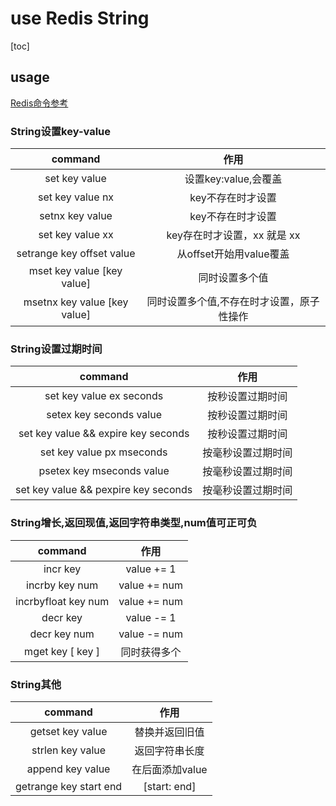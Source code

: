 # use Redis String

[toc]

## usage

[Redis命令参考](http://redisdoc.com/index.html)

### String设置key-value

| command | 作用 |
| :-: | :-: |
| set key value | 设置key:value,会覆盖 |
| set key value nx | key不存在时才设置 |
| setnx key value | key不存在时才设置 |
| set key value xx | key存在时才设置，xx 就是 xx |
| setrange key offset value | 从offset开始用value覆盖 |
| mset key value [key value] | 同时设置多个值 |
| msetnx key value [key value] | 同时设置多个值,不存在时才设置，原子性操作 |

### String设置过期时间

| command | 作用 |
| :-: | :-: |
| set key value ex seconds | 按秒设置过期时间 |
| setex key seconds value | 按秒设置过期时间 |
| set key value && expire key seconds | 按秒设置过期时间 |
| set key value px mseconds | 按毫秒设置过期时间 |
| psetex key mseconds value | 按毫秒设置过期时间 |
| set key value && pexpire key seconds | 按毫秒设置过期时间 |

### String增长,返回现值,返回字符串类型,num值可正可负

| command | 作用 |
| :-: | :-: |
| incr key | value += 1 |
| incrby key num | value += num |
| incrbyfloat key num | value += num |
| decr key | value -= 1 |
| decr key num | value -= num |
| mget key [ key ] | 同时获得多个 |

### String其他

| command | 作用 |
| :-: | :-: |
| getset key value | 替换并返回旧值 |
| strlen key value | 返回字符串长度 |
| append key value | 在后面添加value |
| getrange key start end | [start: end] |
